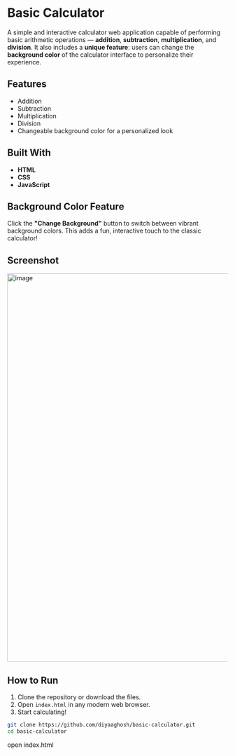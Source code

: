# Basic Calculator 

A simple and interactive calculator web application capable of performing basic arithmetic operations — **addition**, **subtraction**, **multiplication**, and **division**. It also includes a **unique feature**: users can change the **background color** of the calculator interface to personalize their experience.

##  Features

-  Addition
-  Subtraction
-  Multiplication
-  Division
-  Changeable background color for a personalized look

##  Built With

- **HTML**
- **CSS**
- **JavaScript**

##  Background Color Feature

Click the **"Change Background"** button to switch between vibrant background colors. This adds a fun, interactive touch to the classic calculator!

##  Screenshot

<img width="1856" height="887" alt="image" src="https://github.com/user-attachments/assets/43283905-be30-462b-b650-a3f462ccc3c1" />


##  How to Run

1. Clone the repository or download the files.
2. Open `index.html` in any modern web browser.
3. Start calculating!

```bash
git clone https://github.com/diyaaghosh/basic-calculator.git
cd basic-calculator
```
open index.html
